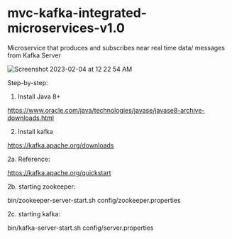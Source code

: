 # mvc-kafka-integrated-microservices-v1.0
Microservice that produces and subscribes near real time data/ messages from Kafka Server 


![Screenshot 2023-02-04 at 12 22 54 AM](https://user-images.githubusercontent.com/44409170/216750330-d4ca5d7b-f0fe-43ac-80aa-bf0c9efcb775.png)


Step-by-step:

1. Install Java 8+

https://www.oracle.com/java/technologies/javase/javase8-archive-downloads.html

2. Install kafka

https://kafka.apache.org/downloads

2a. Reference: 

https://kafka.apache.org/quickstart

2b. starting zookeeper:

bin/zookeeper-server-start.sh config/zookeeper.properties

2c. starting kafka:

bin/kafka-server-start.sh config/server.properties
